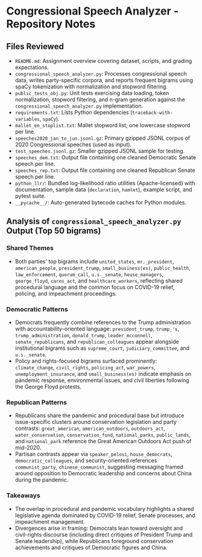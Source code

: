 # Congressional Speech Analyzer - Repository Notes

## Files Reviewed
- `README.md`: Assignment overview covering dataset, scripts, and grading expectations.
- `congressional_speech_analyzer.py`: Processes congressional speech data, writes party-specific corpora, and reports frequent bigrams using spaCy tokenization with normalization and stopword filtering.
- `public_tests_obj.py`: Unit tests exercising data loading, token normalization, stopword filtering, and n-gram generation against the `congressional_speech_analyzer.py` implementation.
- `requirements.txt`: Lists Python dependencies (`traceback-with-variables`, `spaCy`).
- `mallet_en_stoplist.txt`: Mallet stopword list; one lowercase stopword per line.
- `speeches2020_jan_to_jun.jsonl.gz`: Primary gzipped JSONL corpus of 2020 Congressional speeches (used as input).
- `test_speeches.jsonl.gz`: Smaller gzipped JSONL sample for testing.
- `speeches_dem.txt`: Output file containing one cleaned Democratic Senate speech per line.
- `speeches_rep.txt`: Output file containing one cleaned Republican Senate speech per line.
- `python_llr/`: Bundled log-likelihood ratio utilities (Apache-licensed) with documentation, sample data (`declaration`, `hamlet`), example script, and pytest suite.
- `__pycache__/`: Auto-generated bytecode caches for Python modules.

## Analysis of `congressional_speech_analyzer.py` Output (Top 50 bigrams)

### Shared Themes
- Both parties' top bigrams include `united_states`, `mr._president`, `american_people`, `president_trump`, `small_business(es)`, `public_health`, `law_enforcement`, `quorum_call`, `u.s._senate`, `house_managers`, `george_floyd`, `cares_act`, and `healthcare_workers`, reflecting shared procedural language and the common focus on COVID-19 relief, policing, and impeachment proceedings.

### Democratic Patterns
- Democrats frequently combine references to the Trump administration with accountability-oriented language: `president_trump`, `trump_'s`, `trump_administration`, `donald_trump`, `leader_mcconnell`, `senate_republicans`, and `republican_colleagues` appear alongside institutional bigrams such as `supreme_court`, `judiciary_committee`, and `u.s._senate`.
- Policy and rights-focused bigrams surfaced prominently: `climate_change`, `civil_rights`, `policing_act`, `war_powers`, `unemployment_insurance`, and `small_business(es)` indicate emphasis on pandemic response, environmental issues, and civil liberties following the George Floyd protests.

### Republican Patterns
- Republicans share the pandemic and procedural base but introduce issue-specific clusters around conservation legislation and party contrasts: `great_american`, `american_outdoors`, `outdoors_act`, `water_conservation`, `conservation_fund`, `national_parks`, `public_lands`, and `national_park` reference the Great American Outdoors Act push of mid-2020.
- Partisan contrasts appear via `speaker_pelosi`, `house_democrats`, `democratic_colleagues`, and security-oriented references `communist_party`, `chinese_communist`, suggesting messaging framed around opposition to Democratic leadership and concerns about China during the pandemic.

### Takeaways
- The overlap in procedural and pandemic vocabulary highlights a shared legislative agenda dominated by COVID-19 relief, Senate processes, and impeachment management.
- Divergences arise in framing: Democrats lean toward oversight and civil-rights discourse (including direct critiques of President Trump and Senate leadership), while Republicans foreground conservation achievements and critiques of Democratic figures and China.
